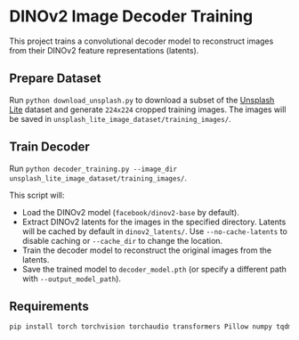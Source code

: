 # DINOv2 Image Decoder Training

This project trains a convolutional decoder model to reconstruct images from their DINOv2 feature representations (latents).


## Prepare Dataset

Run `python download_unsplash.py` to download a subset of the [Unsplash Lite](https://github.com/unsplash/datasets?tab=readme-ov-file#lite-dataset) dataset and generate `224x224` cropped training images. The images will be saved in `unsplash_lite_image_dataset/training_images/`.


## Train Decoder

Run `python decoder_training.py --image_dir unsplash_lite_image_dataset/training_images/`.

This script will:

* Load the DINOv2 model (`facebook/dinov2-base` by default).
* Extract DINOv2 latents for the images in the specified directory. Latents will be cached by default in `dinov2_latents/`. Use `--no-cache-latents` to disable caching or `--cache_dir` to change the location.
* Train the decoder model to reconstruct the original images from the latents.
* Save the trained model to `decoder_model.pth` (or specify a different path with `--output_model_path`).


## Requirements

```bash
pip install torch torchvision torchaudio transformers Pillow numpy tqdm requests pandas
```
